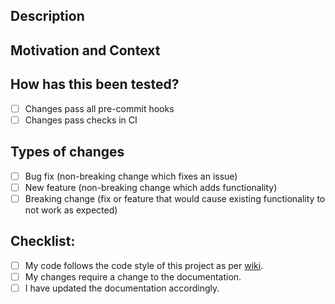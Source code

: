 
<!--- Provide a general summary of your changes in the Title above -->

## Description
<!--- Describe your changes in detail -->

## Motivation and Context
<!--- Why is this change required? What problem does it solve? -->
<!--- If it fixes an open issue, please link to the issue here. -->

## How has this been tested?
<!--- Put an `x` in all the boxes that apply appropriate boxes -->
<!--- Below the checklist, please describe in detail how you tested your changes. -->
<!--- Include details of your testing environment, tests ran to see how -->
<!--- your change affects other areas of the code, etc. -->
* [ ] Changes pass all pre-commit hooks
* [ ] Changes pass checks in CI

## Types of changes
<!--- What types of changes does your code introduce? Put an `x` in all the boxes that apply: -->
- [ ] Bug fix (non-breaking change which fixes an issue)
- [ ] New feature (non-breaking change which adds functionality)
- [ ] Breaking change (fix or feature that would cause existing functionality to not work as expected)

## Checklist:
<!--- Go over all the following points, and put an `x` in all the boxes that apply. -->
<!--- If you're unsure about any of these, don't hesitate to ask. We're here to help! -->
- [ ] My code follows the code style of this project as per [wiki](https://github.com/Gradient-PG/robomaster/wiki).
- [ ] My changes require a change to the documentation.
- [ ] I have updated the documentation accordingly.
